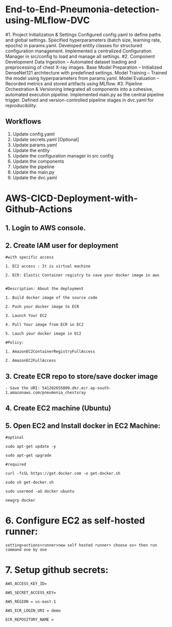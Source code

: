 # End-to-End-Pneumonia-detection-using-MLflow-DVC
#1. Project Initialization & Settings
    Configured config.yaml to define paths and global settings.
    Specified hyperparameters (batch size, learning rate, epochs) in params.yaml.
	Developed entity classes for structured configuration management.
	Implemented a centralized Configuration Manager in src/config to load and manage all settings.
#2. Component Development
	Data Ingestion – Automated dataset loading and preprocessing of chest X-ray images.
	Base Model Preparation – Initialized DenseNet121 architecture with predefined settings.
	Model Training – Trained the model using hyperparameters from params.yaml.
	Model Evaluation – Recorded metrics and stored artifacts using MLflow.
#3. Pipeline Orchestration & Versioning
	Integrated all components into a cohesive, automated execution pipeline.
	Implemented main.py as the central pipeline trigger.
	Defined and version-controlled pipeline stages in dvc.yaml for reproducibility.

## Workflows

1. Update config.yaml
2. Update secrets.yaml [Optional]
3. Update params.yaml
4. Update the entity
5. Update the configuration manager in src config
6. Update the components
7. Update the pipeline 
8. Update the main.py
9. Update the dvc.yaml

# AWS-CICD-Deployment-with-Github-Actions

## 1. Login to AWS console.

## 2. Create IAM user for deployment

	#with specific access

	1. EC2 access : It is virtual machine

	2. ECR: Elastic Container registry to save your docker image in aws


	#Description: About the deployment

	1. Build docker image of the source code

	2. Push your docker image to ECR

	3. Launch Your EC2 

	4. Pull Your image from ECR in EC2

	5. Lauch your docker image in EC2

	#Policy:

	1. AmazonEC2ContainerRegistryFullAccess

	2. AmazonEC2FullAccess

	
## 3. Create ECR repo to store/save docker image
    - Save the URI: 541202655809.dkr.ecr.ap-south-1.amazonaws.com/pneumonia_chestxray

	
## 4. Create EC2 machine (Ubuntu) 

## 5. Open EC2 and Install docker in EC2 Machine:
	
	
	#optinal

	sudo apt-get update -y

	sudo apt-get upgrade
	
	#required

	curl -fsSL https://get.docker.com -o get-docker.sh

	sudo sh get-docker.sh

	sudo usermod -aG docker ubuntu

	newgrp docker
	
# 6. Configure EC2 as self-hosted runner:
    setting>actions>runner>new self hosted runner> choose os> then run command one by one


# 7. Setup github secrets:

    AWS_ACCESS_KEY_ID=

    AWS_SECRET_ACCESS_KEY=

    AWS_REGION = us-east-1

    AWS_ECR_LOGIN_URI = demo 

    ECR_REPOSITORY_NAME = 






